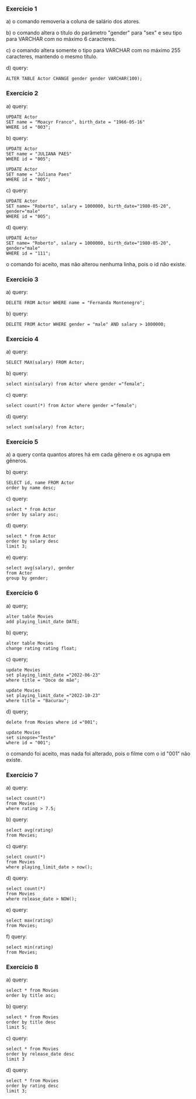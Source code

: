 ### Exercício 1

a) o comando removeria a coluna de salário dos atores.

b) o comando altera o título do parâmetro "gender" para "sex" e seu tipo para VARCHAR com no máximo 6 caracteres.

c) o comando altera somente o tipo para VARCHAR com no máximo 255 caracteres, mantendo o mesmo título.

d) query:

```
ALTER TABLE Actor CHANGE gender gender VARCHAR(100);
```

### Exercício 2

a) query:

```
UPDATE Actor
SET name = "Moacyr Franco", birth_date = "1966-05-16"
WHERE id = "003";
```

b) query:

```
UPDATE Actor
SET name = "JULIANA PAES"
WHERE id = "005";

UPDATE Actor
SET name = "Juliana Paes"
WHERE id = "005";

```

c) query:

```
UPDATE Actor
SET name= "Roberto", salary = 1000000, birth_date="1980-05-20", gender="male"
WHERE id = "005";
```

d) query:

```
UPDATE Actor
SET name= "Roberto", salary = 1000000, birth_date="1980-05-20", gender="male"
WHERE id = "111";
```

o comando foi aceito, mas não alterou nenhuma linha, pois o id não existe.

### Exercício 3

a) query:

```
DELETE FROM Actor WHERE name = "Fernanda Montenegro";
```

b) query:

```
DELETE FROM Actor WHERE gender = "male" AND salary > 1000000;
```

### Exercício 4

a) query:

```
SELECT MAX(salary) FROM Actor;
```

b) query:

```
select min(salary) from Actor where gender ="female";
```

c) query:

```
select count(*) from Actor where gender ="female";
```

d) query:

```
select sum(salary) from Actor;
```

### Exercício 5

a) a query conta quantos atores há em cada gênero e os agrupa em gêneros.

b) query:

```
SELECT id, name FROM Actor
order by name desc;
```

c) query:

```
select * from Actor
order by salary asc;
```

d) query:

```
select * from Actor
order by salary desc
limit 3;
```

e) query:

```
select avg(salary), gender
from Actor
group by gender;
```

### Exercício 6

a) query;

```
alter table Movies
add playing_limit_date DATE;
```

b) query;

```
alter table Movies
change rating rating float;
```

c) query;

```
update Movies
set playing_limit_date ="2022-06-23"
where title = "Doce de mãe";

update Movies
set playing_limit_date ="2022-10-23"
where title = "Bacurau";
```

d) query;

```
delete from Movies where id ="001";

update Movies
set sinopse="Teste"
where id = "001";
```

o comando foi aceito, mas nada foi alterado, pois o filme com o id "001" não existe.

### Exercício 7

a) query:

```
select count(*)
from Movies
where rating > 7.5;
```

b) query:

```
select avg(rating)
from Movies;
```

c) query:

```
select count(*)
from Movies
where playing_limit_date > now();
```

d) query:

```
select count(*)
from Movies
where release_date > NOW();
```

e) query:

```
select max(rating)
from Movies;
```

f) query:

```
select min(rating)
from Movies;
```

### Exercício 8

a) query:

```
select * from Movies
order by title asc;
```

b) query:

```
select * from Movies
order by title desc
limit 5;
```

c) query:

```
select * from Movies
order by release_date desc
limit 3
```

d) query:

```
select * from Movies
order by rating desc
limit 3;
```
